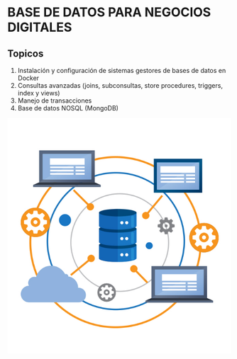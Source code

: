 # BASE DE DATOS PARA NEGOCIOS DIGITALES 
## Topicos 
1. Instalación y configuración de sistemas gestores de bases de datos en Docker 
1. Consultas avanzadas (joins, subconsultas, store procedures, triggers, index y views)
1. Manejo de transacciones 
1. Base de datos NOSQL (MongoDB)

![texto](./images/DBI-1.jpg)

